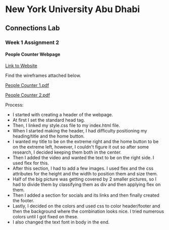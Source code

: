 # New York University Abu Dhabi
## Connections Lab
### Week 1 Assignment 2
#### People Counter Webpage

[Link to Website](https://basil-ahmed.github.io/ConnectionsLab/Week1_Assignment2/First_Assignment/)

Find the wireframes attached below.

[People Counter 1.pdf](https://github.com/basil-ahmed/ConnectionsLab/files/9483384/People.Counter.1.pdf)

[People Counter 2.pdf](https://github.com/basil-ahmed/ConnectionsLab/files/9483385/People.Counter.2.pdf)

Process:

- I started with creating a header of the webpage.
- At first I set the standard head tag. 
- Then, I linked my style.css file to my index.html file. 
- When I started making the header, I had difficulty positioning my heading/title and the home button.
- I wanted my title to be on the extreme right and the home button to be on the extreme left, however, I couldn't figure it out so after some research, I decided keeping them both in the center.
- Then I added the video and wanted the text to be on the right side. I used flex for this.
- After this section, I had to add a few images. I used flex and the css attributes for the height and the width to position them and size them.
- Half of the big picture was getting covered by 2 smaller pictures, so I had to divide them by classifying them as div and then applying flex on them.
- Then I added a section for socials and its links and then finally created the footer.
- Lastly, I decided on the colors and used css to color header/footer and then the background where the combination looks nice. I tried numerous colors until I got fixed on these.
- I also changed the text font in body in the end.
